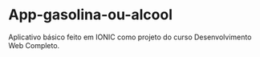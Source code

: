 # App-gasolina-ou-alcool
Aplicativo básico feito em IONIC como projeto do curso Desenvolvimento Web Completo.
